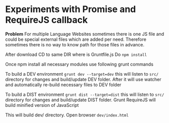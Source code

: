 # Experiments with Promise and RequireJS callback

**Problem**
For multiple Language Websites sometimes there is one JS file and could be special external files which are added per need.
Therefore sometimes there is no way to know path for those files in advance.

After download CD to same DIR where is Gruntfile.js
Do `npm install`

Once npm install all necessary modules use following grunt commands


To build a DEV environment 
`grunt dev --target=dev`
this will listen to `src/` directory for changes and build/update DEV folder.
After it will use watcher and automatically re-build necessary files to DEV folder

To build a DIST environment 
`grunt dist --target=dist`
this will listen to `src/` directory for changes and build/update DIST folder.
Grunt RequireJS will build minified version of JavaScript

This will build dev/ directory. 
Open browser `dev/index.html`
